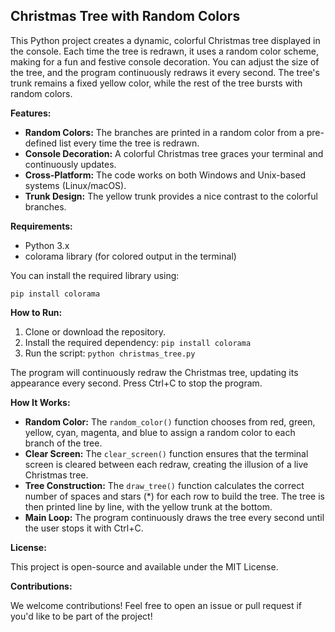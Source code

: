 ## Christmas Tree with Random Colors

This Python project creates a dynamic, colorful Christmas tree displayed in the console. Each time the tree is redrawn, it uses a random color scheme, making for a fun and festive console decoration. You can adjust the size of the tree, and the program continuously redraws it every second. The tree's trunk remains a fixed yellow color, while the rest of the tree bursts with random colors.

**Features:**

* **Random Colors:** The branches are printed in a random color from a pre-defined list every time the tree is redrawn.
* **Console Decoration:** A colorful Christmas tree graces your terminal and continuously updates.
* **Cross-Platform:** The code works on both Windows and Unix-based systems (Linux/macOS).
* **Trunk Design:** The yellow trunk provides a nice contrast to the colorful branches.

**Requirements:**

* Python 3.x
* colorama library (for colored output in the terminal)

You can install the required library using:

```
pip install colorama
```

**How to Run:**

1. Clone or download the repository.
2. Install the required dependency: `pip install colorama`
3. Run the script: `python christmas_tree.py`

The program will continuously redraw the Christmas tree, updating its appearance every second. Press Ctrl+C to stop the program.

**How It Works:**

* **Random Color:** The `random_color()` function chooses from red, green, yellow, cyan, magenta, and blue to assign a random color to each branch of the tree.
* **Clear Screen:** The `clear_screen()` function ensures that the terminal screen is cleared between each redraw, creating the illusion of a live Christmas tree.
* **Tree Construction:** The `draw_tree()` function calculates the correct number of spaces and stars (*) for each row to build the tree. The tree is then printed line by line, with the yellow trunk at the bottom.
* **Main Loop:** The program continuously draws the tree every second until the user stops it with Ctrl+C.

**License:**

This project is open-source and available under the MIT License.

**Contributions:**

We welcome contributions! Feel free to open an issue or pull request if you'd like to be part of the project!

